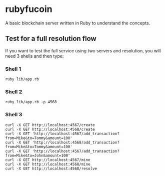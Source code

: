 # rubyfucoin

A basic blockchain server written in Ruby to understand the concepts.

## Test for a full resolution flow

If you want to test the full service using two servers and resolution, you will need 3 shells and then type:

### Shell 1
```
ruby lib/app.rb
```
### Shell 2
```
ruby lib/app.rb -p 4568
```

### Shell 3
```
curl -X GET http://localhost:4567/create
curl -X GET http://localhost:4568/create
curl -X GET 'http://localhost:4567/add_transaction?from=Mike&to=Tommy&amount=100'
curl -X GET 'http://localhost:4568/add_transaction?from=Mike&to=Tommy&amount=100'
curl -X GET 'http://localhost:4567/add_transaction?from=Mike&to=John&amount=100'
curl -X GET http://localhost:4567/mine
curl -X GET http://localhost:4568/mine
curl -X GET http://localhost:4568/resolve
```